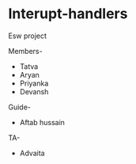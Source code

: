 # Interupt-handlers
Esw project

Members-
- Tatva 
- Aryan
- Priyanka
- Devansh

Guide-
- Aftab hussain

TA-
- Advaita

